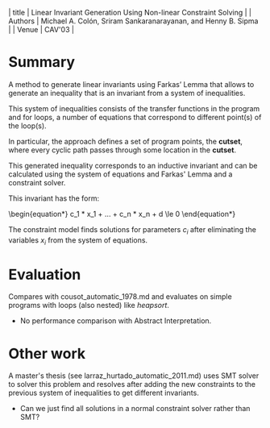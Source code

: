 | title   | Linear Invariant Generation Using Non-linear Constraint Solving  |
| Authors | Michael A. Colón, Sriram Sankaranarayanan, and Henny B. Sipma    |
| Venue   | CAV'03                                                           |



# Summary
A method to generate linear invariants using Farkas’ Lemma that allows
to generate an inequality that is an invariant from a system of inequalities.
<!--  -->
This system of inequalities consists of the transfer functions in the program
and for loops, a number of equations that correspond to different point(s) of
the loop(s).
<!--  -->
In particular, the approach defines a set of program points, the
**cutset**, where every cyclic path passes through some location
in the **cutset**.
<!--  -->
This generated inequality corresponds to an inductive invariant and
can be calculated using the system of equations and Farkas' Lemma
and a constraint solver.


This invariant has the form:

\begin{equation*}
c_1 * x_1 + ... + c_n * x_n + d \le 0
\end{equation*}


The constraint model finds solutions for parameters $c_i$ after eliminating
the variables $x_i$ from the system of equations.


# Evaluation

Compares with cousot_automatic_1978.md and evaluates on simple
programs with loops (also nested) like *heapsort*.

- No performance comparison with Abstract Interpretation.

# Other work
A master's thesis (see larraz_hurtado_automatic_2011.md) uses SMT
solver to solver this problem and resolves after adding the new
constraints to the previous system of inequalities to get different
invariants.

- Can we just find all solutions in a normal constraint solver rather
  than SMT?


